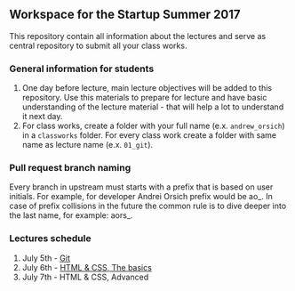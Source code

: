 ## Workspace for the Startup Summer 2017

This repository contain all information about the lectures and serve as central repository to submit all your class works.

### General information for students

1. One day before lecture, main lecture objectives will be added to this repository. Use this materials to prepare for lecture and have basic understanding of the lecture material - that will help a lot to understand it next day.
2. For class works, create a folder with your full name (e.x. `andrew_orsich`) in a `classworks` folder. For every class work create a folder with same name as lecture name (e.x. `01_git`).

### Pull request branch naming

Every branch in upstream must starts with a prefix that is based on user initials. For example, for developer Andrei Orsich prefix would be ao_. In case of prefix collisions in the future the common rule is to dive deeper into the last name, for example: aors_.

### Lectures schedule

1. July 5th - [Git](./lectures/01_git/README.md)
2. July 6th - [HTML & CSS, The basics](./lectures/02_html_css_part-1/README.md)
3. July 7th - HTML & CSS, Advanced
